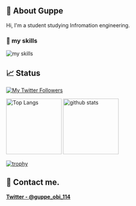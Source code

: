## 🐻 About Guppe
Hi, I'm a student studying Infromation engineering. 

### 🌱 my skills
<img alt="my skills" src="https://skillicons.dev/icons?theme=dark&perline=8&i=androidstudio,kotlin,gradle,figma,python,html,css," />


## 📈 Status
[![My Twitter Followers](https://badgen.net/twitter/follow/guppe_obi_114)](https://twitter.com/guppe_obi_114)

<p align="left"> 
  <img alt="Top Langs" height="150px" src="https://github-readme-stats.vercel.app/api/top-langs/?username=guppe&layout=compact&theme=merko" />
  <img alt="github stats" height="150px" src="https://github-readme-stats.vercel.app/api?username=guppe&show_icons=true&theme=merko" />
</p>

[![trophy](https://github-profile-trophy.vercel.app/?username=guppe&margin-w=5&theme=gruvbox)](https://github.com/guppe/)

## 📨 Contact me.

**[Twitter - @guppe_obi_114](https://twitter.com/guppe_obi_114)**
